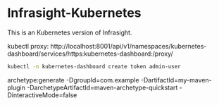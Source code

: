 # Infrasight-Kubernetes
This is an Kubernetes version of Infrasight.

kubectl proxy:
http://localhost:8001/api/v1/namespaces/kubernetes-dashboard/services/https:kubernetes-dashboard:/proxy/

```bash
kubectl -n kubernetes-dashboard create token admin-user
```
archetype:generate -DgroupId=com.example -DartifactId=my-maven-plugin -DarchetypeArtifactId=maven-archetype-quickstart -DinteractiveMode=false
